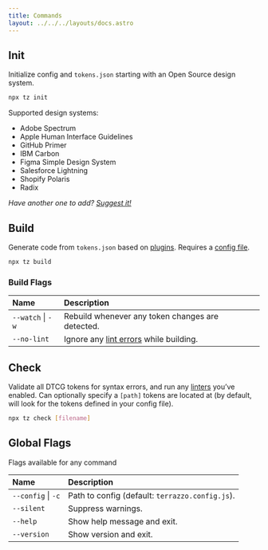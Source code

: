 ```yaml
---
title: Commands
layout: ../../../layouts/docs.astro
---
```


## Init

Initialize config and `tokens.json` starting with an Open Source design system.

```sh
npx tz init
```

Supported design systems:

- Adobe Spectrum
- Apple Human Interface Guidelines
- GitHub Primer
- IBM Carbon
- Figma Simple Design System
- Salesforce Lightning
- Shopify Polaris
- Radix

_Have another one to add? [Suggest it!](https://github.com/terrazzoapp/terrazzo/issues/new)_

## Build

Generate code from `tokens.json` based on [plugins](/docs/cli/integrations). Requires a [config file](/docs/cli/config).

```sh
npx tz build
```

### Build Flags

| Name              | Description                                      |
| :---------------- | :----------------------------------------------- |
| `--watch` \| `-w` | Rebuild whenever any token changes are detected. |
| `--no-lint`       | Ignore any [lint errors](#check) while building. |

## Check

Validate all DTCG tokens for syntax errors, and run any [linters](/docs/cli/lint) you’ve enabled. Can optionally specify a `[path]` tokens are located at (by default, will look for the tokens defined in your config file).

```sh
npx tz check [filename]
```

## Global Flags

Flags available for any command

| Name               | Description                                     |
| :----------------- | :---------------------------------------------- |
| `--config` \| `-c` | Path to config (default: `terrazzo.config.js`). |
| `--silent`         | Suppress warnings.                              |
| `--help`           | Show help message and exit.                     |
| `--version`        | Show version and exit.                          |
